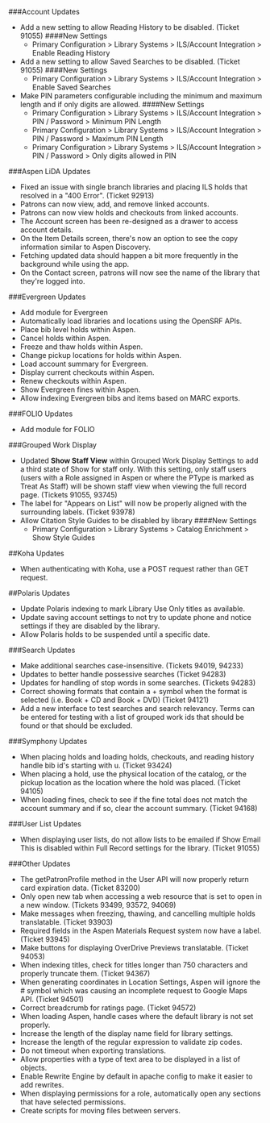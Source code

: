 ###Account Updates
- Add a new setting to allow Reading History to be disabled. (Ticket 91055)
  ####New Settings
    - Primary Configuration > Library Systems > ILS/Account Integration > Enable Reading History
- Add a new setting to allow Saved Searches to be disabled. (Ticket 91055)
  ####New Settings
  - Primary Configuration > Library Systems > ILS/Account Integration > Enable Saved Searches
- Make PIN parameters configurable including the minimum and maximum length and if only digits are allowed. 
  ####New Settings
  - Primary Configuration > Library Systems > ILS/Account Integration > PIN / Password > Minimum PIN Length
  - Primary Configuration > Library Systems > ILS/Account Integration > PIN / Password > Maximum PIN Length
  - Primary Configuration > Library Systems > ILS/Account Integration > PIN / Password > Only digits allowed in PIN

###Aspen LiDA Updates
- Fixed an issue with single branch libraries and placing ILS holds that resolved in a "400 Error". (Ticket 92913)
- Patrons can now view, add, and remove linked accounts.
- Patrons can now view holds and checkouts from linked accounts.
- The Account screen has been re-designed as a drawer to access account details.
- On the Item Details screen, there's now an option to see the copy information similar to Aspen Discovery.
- Fetching updated data should happen a bit more frequently in the background while using the app.
- On the Contact screen, patrons will now see the name of the library that they're logged into.

###Evergreen Updates
- Add module for Evergreen
- Automatically load libraries and locations using the OpenSRF APIs.  
- Place bib level holds within Aspen.
- Cancel holds within Aspen.
- Freeze and thaw holds within Aspen.
- Change pickup locations for holds within Aspen.
- Load account summary for Evergreen.
- Display current checkouts within Aspen.
- Renew checkouts within Aspen.
- Show Evergreen fines within Aspen.
- Allow indexing Evergreen bibs and items based on MARC exports. 

###FOLIO Updates
- Add module for FOLIO

###Grouped Work Display
- Updated **Show Staff View** within Grouped Work Display Settings to add a third state of Show for staff only.  With this setting, only staff users (users with a Role assigned in Aspen or where the PType is marked as Treat As Staff) will be shown staff view when viewing the full record page. (Tickets 91055, 93745)
- The label for "Appears on List" will now be properly aligned with the surrounding labels. (Ticket 93978)
- Allow Citation Style Guides to be disabled by library
  ####New Settings
  - Primary Configuration > Library Systems > Catalog Enrichment > Show Style Guides

##Koha Updates
- When authenticating with Koha, use a POST request rather than GET request. 

##Polaris Updates
- Update Polaris indexing to mark Library Use Only titles as available. 
- Update saving account settings to not try to update phone and notice settings if they are disabled by the library. 
- Allow Polaris holds to be suspended until a specific date. 

###Search Updates
- Make additional searches case-insensitive. (Tickets 94019, 94233)
- Updates to better handle possessive searches (Ticket 94283)
- Updates for handling of stop words in some searches. (Tickets 94283)
- Correct showing formats that contain a + symbol when the format is selected (i.e. Book + CD and Book + DVD) (Ticket 94121)
- Add a new interface to test searches and search relevancy.  Terms can be entered for testing with a list of grouped work ids that should be found or that should be excluded. 

###Symphony Updates
- When placing holds and loading holds, checkouts, and reading history handle bib id's starting with u. (Ticket 93424)
- When placing a hold, use the physical location of the catalog, or the pickup location as the location where the hold was placed. (Ticket 94105)
- When loading fines, check to see if the fine total does not match the account summary and if so, clear the account summary. (Ticket 94168)

###User List Updates
- When displaying user lists, do not allow lists to be emailed if Show Email This is disabled within Full Record settings for the library. (Ticket 91055)

###Other Updates
- The getPatronProfile method in the User API will now properly return card expiration data. (Ticket 83200)
- Only open new tab when accessing a web resource that is set to open in a new window. (Tickets 93499, 93572, 94069)
- Make messages when freezing, thawing, and cancelling multiple holds translatable. (Ticket 93903)
- Required fields in the Aspen Materials Request system now have a label. (Ticket 93945)
- Make buttons for displaying OverDrive Previews translatable. (Ticket 94053)
- When indexing titles, check for titles longer than 750 characters and properly truncate them. (Ticket 94367)
- When generating coordinates in Location Settings, Aspen will ignore the # symbol which was causing an incomplete request to Google Maps API. (Ticket 94501)
- Correct breadcrumb for ratings page. (Ticket 94572)
- When loading Aspen, handle cases where the default library is not set properly. 
- Increase the length of the display name field for library settings.
- Increase the length of the regular expression to validate zip codes. 
- Do not timeout when exporting translations. 
- Allow properties with a type of text area to be displayed in a list of objects. 
- Enable Rewrite Engine by default in apache config to make it easier to add rewrites. 
- When displaying permissions for a role, automatically open any sections that have selected permissions. 
- Create scripts for moving files between servers.